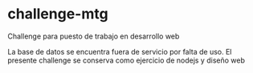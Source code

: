 # challenge-mtg
Challenge para puesto de trabajo en desarrollo web

La base de datos se encuentra fuera de servicio por falta de uso. El presente challenge se conserva como ejercicio de nodejs y diseño web

